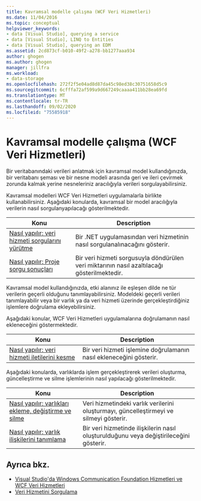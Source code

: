 ```yaml
---
title: Kavramsal modelle çalışma (WCF Veri Hizmetleri)
ms.date: 11/04/2016
ms.topic: conceptual
helpviewer_keywords:
- data [Visual Studio], querying a service
- data [Visual Studio], LINQ to Entities
- data [Visual Studio], querying an EDM
ms.assetid: 2cd873cf-b010-49f2-a278-bb1277aaa934
author: ghogen
ms.author: ghogen
manager: jillfra
ms.workload:
- data-storage
ms.openlocfilehash: 272f2f5e04ad8d87da45c98ed38c30751658d5c9
ms.sourcegitcommit: 6cfffa72af599a9d667249caaaa411bb28ea69fd
ms.translationtype: MT
ms.contentlocale: tr-TR
ms.lasthandoff: 09/02/2020
ms.locfileid: "75585918"
---
```

# <a name="work-with-a-conceptual-model-wcf-data-services"></a>Kavramsal modelle çalışma (WCF Veri Hizmetleri)

Bir veritabanındaki verileri anlatmak için kavramsal model kullandığınızda, bir veritabanı şeması ve bir nesne modeli arasında geri ve ileri çevirmek zorunda kalmak yerine nesneleriniz aracılığıyla verileri sorgulayabilirsiniz.

Kavramsal modelleri WCF Veri Hizmetleri uygulamalarla birlikte kullanabilirsiniz. Aşağıdaki konularda, kavramsal bir model aracılığıyla verilerin nasıl sorgulanyapılacağı gösterilmektedir.

| Konu | Description |
| - | - |
| [Nasıl yapılır: veri hizmeti sorgularını yürütme](/dotnet/framework/data/wcf/how-to-execute-data-service-queries-wcf-data-services) | Bir .NET uygulamasından veri hizmetinin nasıl sorgulanalınacağını gösterir. |
| [Nasıl yapılır: Proje sorgu sonuçları](/dotnet/framework/data/wcf/how-to-project-query-results-wcf-data-services) | Bir veri hizmeti sorgusuyla döndürülen veri miktarının nasıl azaltılacağı gösterilmektedir. |

Kavramsal model kullandığınızda, etki alanınız ile eşleşen dilde ne tür verilerin geçerli olduğunu tanımlayabilirsiniz. Modeldeki geçerli verileri tanımlayabilir veya bir varlık ya da veri hizmeti üzerinde gerçekleştirdiğiniz işlemlere doğrulama ekleyebilirsiniz.

Aşağıdaki konular, WCF Veri Hizmetleri uygulamalarına doğrulamanın nasıl ekleneceğini göstermektedir.

|Konu|Description|
|-----------|-----------------|
|[Nasıl yapılır: veri hizmeti iletilerini kesme](/dotnet/framework/data/wcf/how-to-intercept-data-service-messages-wcf-data-services)|Bir veri hizmeti işlemine doğrulamanın nasıl ekleneceğini gösterir.|

 Aşağıdaki konularda, varlıklarda işlem gerçekleştirerek verileri oluşturma, güncelleştirme ve silme işlemlerinin nasıl yapılacağı gösterilmektedir.

|Konu|Description|
|-----------|-----------------|
|[Nasıl yapılır: varlıkları ekleme, değiştirme ve silme](/dotnet/framework/data/wcf/how-to-add-modify-and-delete-entities-wcf-data-services)|Veri hizmetindeki varlık verilerini oluşturmayı, güncelleştirmeyi ve silmeyi gösterir.|
|[Nasıl yapılır: varlık ilişkilerini tanımlama](/dotnet/framework/data/wcf/how-to-define-entity-relationships-wcf-data-services)|Bir veri hizmetinde ilişkilerin nasıl oluşturulduğunu veya değiştirileceğini gösterir.|

## <a name="see-also"></a>Ayrıca bkz.

- [Visual Studio'da Windows Communication Foundation Hizmetleri ve WCF Veri Hizmetleri](../data-tools/windows-communication-foundation-services-and-wcf-data-services-in-visual-studio.md)
- [Veri Hizmetini Sorgulama](/dotnet/framework/data/wcf/querying-the-data-service-wcf-data-services)
